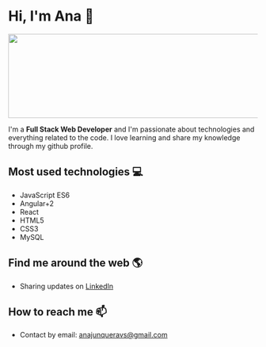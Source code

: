 # Hi, I'm Ana 👋

<p align="center">
  <img width="570" height="170" src="https://github.com/ajv777/About-me/blob/master/image.png" style="max-width:100%">
</p>

I'm a **Full Stack Web Developer** and I'm passionate about technologies and everything related to the code. I love learning and share my knowledge through my github profile.

## Most used technologies 💻
- JavaScript ES6
- Angular+2
- React 
- HTML5
- CSS3
- MySQL

## Find me around the web 🌎
- Sharing updates on [LinkedIn](https://www.linkedin.com/in/ana-junquera-vara/) 

## How to reach me 📫
- Contact by email: anajunqueravs@gmail.com

